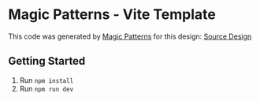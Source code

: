 # Magic Patterns - Vite Template

This code was generated by [Magic Patterns](https://magicpatterns.com) for this design: [Source Design](https://magicpatterns.com/c/8wsgtrty53bqzjdk9d7n3n)

## Getting Started

1. Run `npm install`
2. Run `npm run dev`

